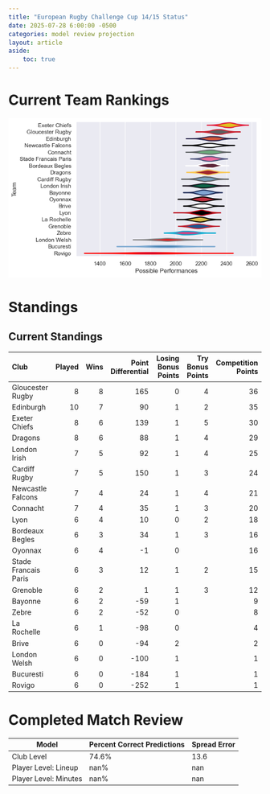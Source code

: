 ```yaml
---  
title: "European Rugby Challenge Cup 14/15 Status"  
date: 2025-07-28 6:00:00 -0500  
categories: model review projection  
layout: article  
aside:  
    toc: true  
---
```

# Current Team Rankings


![Club Rankings](plots/rankings_European_Rugby_Challenge_Cup_1415.png)
# Standings

## Current Standings


| Club                 |   Played |   Wins |   Point Differential |   Losing Bonus Points |   Try Bonus Points |   Competition Points |
|:---------------------|---------:|-------:|---------------------:|----------------------:|-------------------:|---------------------:|
| Gloucester Rugby     |        8 |      8 |                  165 |                     0 |                  4 |                   36 |
| Edinburgh            |       10 |      7 |                   90 |                     1 |                  2 |                   35 |
| Exeter Chiefs        |        8 |      6 |                  139 |                     1 |                  5 |                   30 |
| Dragons              |        8 |      6 |                   88 |                     1 |                  4 |                   29 |
| London Irish         |        7 |      5 |                   92 |                     1 |                  4 |                   25 |
| Cardiff Rugby        |        7 |      5 |                  150 |                     1 |                  3 |                   24 |
| Newcastle Falcons    |        7 |      4 |                   24 |                     1 |                  4 |                   21 |
| Connacht             |        7 |      4 |                   35 |                     1 |                  3 |                   20 |
| Lyon                 |        6 |      4 |                   10 |                     0 |                  2 |                   18 |
| Bordeaux Begles      |        6 |      3 |                   34 |                     1 |                  3 |                   16 |
| Oyonnax              |        6 |      4 |                   -1 |                     0 |                    |                   16 |
| Stade Francais Paris |        6 |      3 |                   12 |                     1 |                  2 |                   15 |
| Grenoble             |        6 |      2 |                    1 |                     1 |                  3 |                   12 |
| Bayonne              |        6 |      2 |                  -59 |                     1 |                    |                    9 |
| Zebre                |        6 |      2 |                  -52 |                     0 |                    |                    8 |
| La Rochelle          |        6 |      1 |                  -98 |                     0 |                    |                    4 |
| Brive                |        6 |      0 |                  -94 |                     2 |                    |                    2 |
| London Welsh         |        6 |      0 |                 -100 |                     1 |                    |                    1 |
| Bucuresti            |        6 |      0 |                 -184 |                     1 |                    |                    1 |
| Rovigo               |        6 |      0 |                 -252 |                     1 |                    |                    1 |



# Completed Match Review


| Model | Percent Correct Predictions | Spread Error |
| ------ | ------ | ------ |
| Club Level | 74.6% | 13.6 |
| Player Level: Lineup | nan% | nan |
| Player Level: Minutes | nan% | nan |

